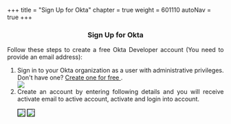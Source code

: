 +++
title = "Sign Up for Okta"
chapter = true
weight = 601110
autoNav = true
+++

<center><h3>Sign Up for Okta</h3></center>

<div style="text-align: justify">
    Follow these steps to create a free Okta Developer account (You need to provide an email address):
   
  <ol>  
   <li> Sign in to your Okta organization as a user with administrative privileges. Don't have one? <a href="https://developer.okta.com/signup/">Create one for free </a>. </li>
    
   <img src="/images/okta-signup.png" />
    
   <li> Create an account by entering following details and you will receive activate email to active account, activate and login into account. </li>
    
   <img src="/images/okta-signupdetails.png" style="margin:15px 0px; border:1px solid black"/>
   <img src="/images/okta-activateaccount.png" style="margin:15px 0px; border:1px solid black"/>
    
    
   
      
  </ol>  
</div>
